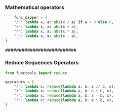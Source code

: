 ### Mathematical operators

```python
    func_mapper = {
    "/": lambda x, a: abs(x / a) if a > 0 else 0,
    "+": lambda x, a: abs(x + a),
    "*": lambda x, a: abs(x * a),
    "-": lambda x, a: abs(x - a),
}
```

##########################

### Reduce Sequences Operators

```python
from functools import reduce

operators = {
    "/": lambda x: reduce(lambda a, b: a // b, x),
    "+": lambda x: reduce(lambda a, b: a + b, x),
    "-": lambda x: reduce(lambda a, b: a - b, x),
    "*": lambda x: reduce(lambda a, b: a * b, x),
}
```